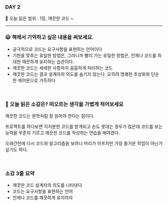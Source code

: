 ### DAY 2

🔖 오늘 읽은 범위 : 1장, 깨끗한 코드 ~ 

------

### 😃 **책에서 기억하고 싶은 내용을 써보세요.**

- 궁극적으로 코드는 요구사항을 표현하는 언어이다
- 기한을 맞추는 유일한 방법은, 그러니까 빨리 가는 유일한 방법은, 언제나 코드를 최대한 깨끗하게 유지하는 습관이다.
- 깨끗한 코드는 세세한 사항까지 꼼꼼하게 처리하는 코드
- 깨끗한 코드는 결코 설계자의 의도를 숨기지 않는다. 오히려 명쾌한 추상화와 단순한 제어문으로 가득하다

<br/>

### 🤔 **오늘 읽은 소감은? 떠오르는 생각을 가볍게 적어보세요**

깨끗한 코드는 문학처럼 잘 읽어야 한다는 점이다.

프로젝트를 하다보면 지저분한 코드를 받게되고 손도 못대는 경우가 많은데 코드를 보는 능력을 꾸준히 기르고 깨끗한 코드를 작성하는 연습을 해야겠다.

오래간만에 다시 코드와 알고리즘을 보려니 머리가 아프지만 가장 즐거운 작업이 아닌가 싶기도 하다.

<br/>

### 소감 3줄 요약

- 깨끗한 코드 설계자의 의도를 나타낸다
- 코드는 요구사항을 표현하는 언어
- 언제나 코드를 깨끗하게 유지하자